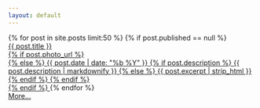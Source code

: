 ```yaml
---
layout: default
---
```

<!-- <div class="content full-bleed intro">
  Welcome to my homepage!!1
</div> -->
<div class="posts">
  <div class="content full-bleed" id="recent-posts">
  {% for post in site.posts limit:50 %}
  {% if post.published == null %}
   <a href="{{ post.url }}" class="post-excerpt{% if post.photo_url %} photo{% endif %}">
      <div class="padded-content">
        <div class="title">{{ post.title }}</div>
      {% if post.photo_url %}
        <div class="image" style="background-image:url('{{ post.photo_url }}')"></div>
      {% else %}
        <!-- <div class="title">{{ post.title }}</div> -->
        <info datetime="{{ page.date | date: "%Y-%m-%d" }}">
          {{ post.date | date: "%b %Y" }}
        </info>
        {% if post.description %}
        <span class="body">{{ post.description | markdownify }}</span>
        {% else %}
        <span class="body">{{ post.excerpt | strip_html }}</span>
        {% endif %}
      {% endif %}<!-- post.photo_url -->
      </div>
        {% endif %}
    </a>{% endfor %}
    <div class="breaker"></div>
    <div class="end">
      <a href="/archive/">More...</a>
    </div>
  </div>
</div>
<script type="text/javascript">
(function(){

var columns = null;

function f(){
  var cols = window.innerWidth >= 890 ? 2 : 1;
  if (columns === cols) { return; }
  columns = cols;
  // if (cols === 2) console.log('switch to multi-column');
  // else            console.log('switch to single-column');

  var posts = document.getElementById('recent-posts');
  var childNodes = posts.childNodes, i, L = childNodes.length, node, h,
      col_width, col0_y, col1_y, col1_x,
      origin = {x:0, y:0}, node_count = 0, is_col0, row0_max_y = 0;

  posts.style.position = (columns === 1) ? null : 'relative';

  for (i = 0; i !== L; ++i) {
    node = childNodes[i];
    if (node.nodeType === Node.ELEMENT_NODE) {
      if (node.className === 'breaker') {
        if (columns === 1) {
          node.style.height = null;
        } else {
          node.style.height = Math.max(col0_y, col1_y) + 'px';
        }
        break;
      }
      if (columns === 1) {
        node.style.position = null;
        node.style.top = null;
        node.style.left = null;
        node.style.width = null;
        continue;
      }
      node.style.position = 'absolute';
      if (col0_y === undefined) {
        origin.x = node.offsetLeft;
        origin.y = node.offsetTop;
        col_width = node.clientWidth;
        col0_y = origin.y + node.clientHeight;
        row0_max_y = col0_y;
        node.style.top = '0px';
        node.style.left = '0px';
        node.style.width = col_width + 'px';
        //node.style.border = '1px solid red'
      } else {
        if (col1_y === undefined) {
          col1_y = origin.y + node.clientHeight;
          col1_x = origin.x + node.clientWidth;
          if (col1_y > row0_max_y) {
            row0_max_y = col1_y;
          }
          node.style.top = '0px';
          node.style.left = col1_x + 'px';
          node.style.width = col_width + 'px';
        } else {
          // node.style.position = 'absolute';
          is_col0 = (node_count % 2) === 0;
          node.style.width = col_width + 'px';
          if (is_col0) {
            node.style.left = origin.x + 'px';
            node.style.top = col0_y + 'px';
            node.setAttribute('data-height', node.clientHeight);
            col0_y += node.clientHeight;
            node.classList.add('col0');
          } else {
            node.style.left = col1_x + 'px';
            node.style.top = col1_y + 'px';
            node.setAttribute('data-height', node.clientHeight);
            col1_y += node.clientHeight;
            node.classList.add('col1');
          }
        }
      }
      ++node_count;
    }
  }
}

function setup(){
  f();
  var onresize = f;
  // var timer = null;
  // function onresize() {
  //   if (timer !== null) { return; }
  //   timer = setTimeout(function(){ timer = null; f(); }, 100);
  // }
  if (window.addEventListener) {
    window.addEventListener('resize', onresize);
  } else {
    window.attachEvent('resize', onresize);
  }
}

// if (window.addEventListener) {
//   window.addEventListener('DOMContentLoaded', setup);
// } else {
//   window.attachEvent('onload', setup);
// }

window.initFuncs.push(setup);

})();
</script>
